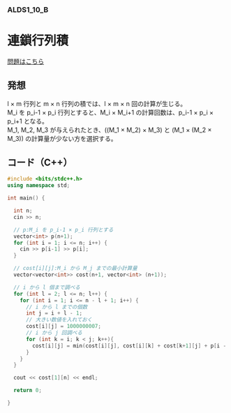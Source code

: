 ### ALDS1_10_B

# 連鎖行列積

  [問題はこちら](https://onlinejudge.u-aizu.ac.jp/courses/lesson/1/ALDS1/10/ALDS1_10_B)


## 発想

  l × m 行列と m × n 行列の積では、l × m × n 回の計算が生じる。<br>
  M_i を p_i-1 × p_i 行列とすると、M_i × M_i+1 の計算回数は、p_i-1 × p_i × p_i+1 となる。<br>
  M_1, M_2, M_3 が与えられたとき、((M_1 × M_2) × M_3) と (M_1 × (M_2 × M_3)) の計算量が少ない方を選択する。


## コード（C++）

```cpp
#include <bits/stdc++.h>
using namespace std;

int main() {

  int n;
  cin >> n;

  // p:M_i を p_i-1 × p_i 行列とする
  vector<int> p(n+1);
  for (int i = 1; i <= n; i++) {
    cin >> p[i-1] >> p[i];
  }

  // cost[i][j]:M_i から M_j までの最小計算量
  vector<vector<int>> cost(n+1, vector<int> (n+1));

  // i から l 個まで調べる
  for (int l = 2; l <= n; l++) {
    for (int i = 1; i <= n - l + 1; i++) {
      // i から l までの個数
      int j = i + l - 1;
      // 大きい数値を入れておく
      cost[i][j] = 1000000007;
      // i から j 回調べる
      for (int k = i; k < j; k++){
        cost[i][j] = min(cost[i][j], cost[i][k] + cost[k+1][j] + p[i - 1] * p[k] * p[j]);
      }
    }
  }

  cout << cost[1][n] << endl;

  return 0;

}
```
